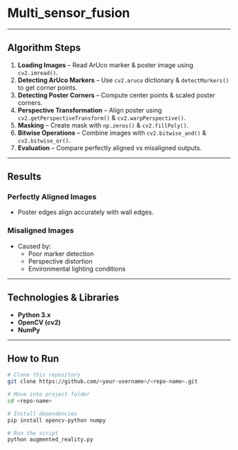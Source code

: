 # Multi_sensor_fusion

---

## Algorithm Steps
1. **Loading Images** – Read ArUco marker & poster image using `cv2.imread()`.
2. **Detecting ArUco Markers** – Use `cv2.aruco` dictionary & `detectMarkers()` to get corner points.
3. **Detecting Poster Corners** – Compute center points & scaled poster corners.
4. **Perspective Transformation** – Align poster using `cv2.getPerspectiveTransform()` & `cv2.warpPerspective()`.
5. **Masking** – Create mask with `np.zeros()` & `cv2.fillPoly()`.
6. **Bitwise Operations** – Combine images with `cv2.bitwise_and()` & `cv2.bitwise_or()`.
7. **Evaluation** – Compare perfectly aligned vs misaligned outputs.

---

##  Results

###  Perfectly Aligned Images
- Poster edges align accurately with wall edges.

###  Misaligned Images
- Caused by:
  - Poor marker detection  
  - Perspective distortion  
  - Environmental lighting conditions

---

##  Technologies & Libraries
- **Python 3.x**
- **OpenCV (cv2)**
- **NumPy**

---


##  How to Run

```bash
# Clone this repository
git clone https://github.com/<your-username>/<repo-name>.git

# Move into project folder
cd <repo-name>

# Install dependencies
pip install opencv-python numpy

# Run the script
python augmented_reality.py
